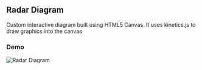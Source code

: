 ## Radar Diagram
Custom interactive diagram built using HTML5 Canvas. It uses kinetics.js to draw graphics into the canvas

### Demo

![Radar Diagram](images/radar-diagram.gif)
